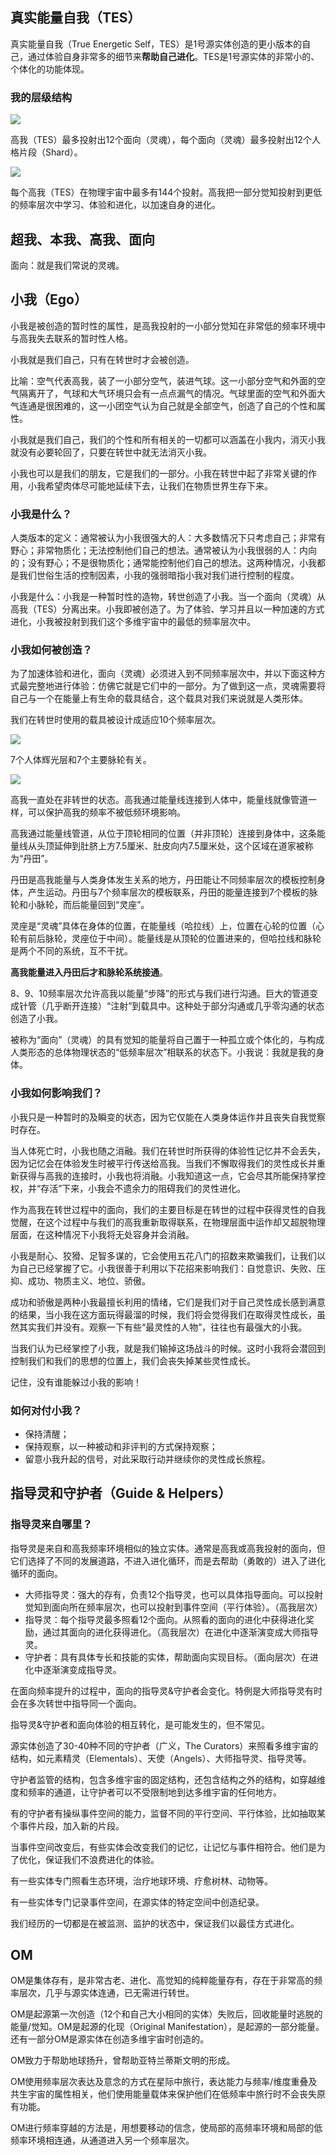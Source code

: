 ## 真实能量自我（TES）

真实能量自我（True Energetic Self，TES）是1号源实体创造的更小版本的自己，通过体验自身非常多的细节来**帮助自己进化**。TES是1号源实体的非常小的、个体化的功能体现。



### 我的层级结构

![](img/s2-299.png)

高我（TES）最多投射出12个面向（灵魂），每个面向（灵魂）最多投射出12个人格片段（Shard）。

![](img/s2-300.png)

每个高我（TES）在物理宇宙中最多有144个投射。高我把一部分觉知投射到更低的频率层次中学习、体验和进化，以加速自身的进化。

## 超我、本我、高我、面向

面向：就是我们常说的灵魂。

## 小我（Ego）

小我是被创造的暂时性的属性，是高我投射的一小部分觉知在非常低的频率环境中与高我失去联系的暂时性人格。

小我就是我们自己，只有在转世时才会被创造。

比喻：空气代表高我，装了一小部分空气，装进气球。这一小部分空气和外面的空气隔离开了，气球和大气环境只会有一点点漏气的情况。气球里面的空气和外面大气连通是很困难的，这一小团空气认为自己就是全部空气，创造了自己的个性和属性。

小我就是我们自己，我们的个性和所有相关的一切都可以涵盖在小我内，消灭小我就没有必要轮回了，只要在转世中就无法消灭小我。

小我也可以是我们的朋友，它是我们的一部分。小我在转世中起了非常关键的作用，小我希望肉体尽可能地延续下去，让我们在物质世界生存下来。

### 小我是什么？

人类版本的定义：通常被认为小我很强大的人：大多数情况下只考虑自己；非常有野心；非常物质化；无法控制他们自己的想法。通常被认为小我很弱的人：内向的；没有野心；不是很物质化；通常能控制他们自己的想法。这两种情况，小我都是我们世俗生活的控制因素，小我的强弱暗指小我对我们进行控制的程度。

小我是什么：小我是一种暂时性的造物，转世创造了小我。当一个面向（灵魂）从高我（TES）分离出来。小我即被创造了。为了体验、学习并且以一种加速的方式进化，小我被投射到我们这个多维宇宙中的最低的频率层次中。

### 小我如何被创造？

为了加速体验和进化，面向（灵魂）必须进入到不同频率层次中，并以下面这种方式最完整地进行体验：仿佛它就是它们中的一部分。为了做到这一点，灵魂需要将自己与一个在能量上有生命的载具结合，这个载具对我们来说就是人类形体。

我们在转世时使用的载具被设计成适应10个频率层次。

![](img/s2-297.png)

7个人体辉光层和7个主要脉轮有关。

![](img/s2-298.png)

高我一直处在非转世的状态。高我通过能量线连接到人体中，能量线就像管道一样，可以保护高我的频率不被低频环境影响。

高我通过能量线管道，从位于顶轮相同的位置（并非顶轮）连接到身体中，这条能量线从头顶延伸到肚脐上方7.5厘米、肚皮向内7.5厘米处，这个区域在道家被称为“丹田”。

丹田是高我能量与人类身体发生关系的地方，丹田能让不同频率层次的模板控制身体，产生运动。丹田与7个频率层次的模板联系，丹田的能量连接到7个模板的脉轮和小脉轮，而后能量回到“灵座”。

灵座是“灵魂”具体在身体的位置，在能量线（哈拉线）上，位置在心轮的位置（心轮有前后脉轮，灵座位于中间）。能量线是从顶轮的位置进来的，但哈拉线和脉轮是两个不同的系统，互不干扰。

**高我能量进入丹田后才和脉轮系统接通**。

8、9、10频率层次允许高我以能量“步降”的形式与我们进行沟通。巨大的管道变成针管（几乎断开连接）“注射”到载具中。这种处于部分沟通或几乎零沟通的状态创造了小我。

被称为“面向”（灵魂）的具有觉知的能量将自己置于一种孤立或个体化的，与构成人类形态的总体物理状态的“低频率层次”相联系的状态下。小我说：我就是我的身体。

### 小我如何影响我们？

小我只是一种暂时的及瞬变的状态，因为它仅能在人类身体运作并且丧失自我觉察时存在。

当人体死亡时，小我也随之消融。我们在转世时所获得的体验性记忆并不会丢失，因为记忆会在体验发生时被平行传送给高我。当我们不懈取得我们的灵性成长并重新获得与高我的连接时，小我也将消融。小我知道这一点，它会尽其所能保持掌控权，并“存活”下来，小我会不遗余力的阻碍我们的灵性进化。

作为高我在转世过程中的面向，我们的主要目标是在转世的过程中获得灵性的自我觉醒，在这个过程中与我们的高我重新取得联系，在物理层面中运作却又超脱物理层面，在这种情况下小我将无处容身并会消融。

小我是耐心、狡猾、足智多谋的，它会使用五花八门的招数来欺骗我们，让我们以为自己已经掌握了它。小我很善于利用以下花招来影响我们：自觉意识、失败、压抑、成功、物质主义、地位、骄傲。

成功和骄傲是两种小我最擅长利用的情绪，它们是我们对于自己灵性成长感到满意的结果，当小我在这方面玩得最溜的时候，我们将会觉得我们在取得灵性成长，虽然其实我们并没有。观察一下有些“最灵性的人物”，往往也有最强大的小我。

当我们认为已经掌控了小我，就是我们输掉这场战斗的时候。这时小我将会潜回到控制我们和我们的思想的位置上，我们会丧失掉某些灵性成长。

记住，没有谁能躲过小我的影响！

### 如何对付小我？

- 保持清醒；
- 保持观察，以一种被动和非评判的方式保持观察；
- 留意小我升起的信号，对此采取行动并继续你的灵性成长旅程。



## 指导灵和守护者（Guide & Helpers）

### 指导灵来自哪里？

指导灵是来自和高我频率环境相似的独立实体。通常是高我或高我投射的面向，但它们选择了不同的发展道路，不进入进化循环，而是去帮助（勇敢的）进入了进化循环的面向。

- 大师指导灵：强大的存有，负责12个指导灵，也可以具体指导面向。可以投射觉知到面向所在频率层次，也可以投射到事件空间（平行体验）。（高我层次）
- 指导灵：每个指导灵最多照看12个面向。从照看的面向的进化中获得进化奖励，通过其面向的进化获得进化。（高我层次）在进化中逐渐演变成大师指导灵。
- 守护者：具有具体专长和技能的实体，帮助面向实现目标。（面向层次）在进化中逐渐演变成指导灵。

在面向频率提升的过程中，面向的指导灵&守护者会变化。特例是大师指导灵有时会在多次转世中指导同一个面向。

指导灵&守护者和面向体验的相互转化，是可能发生的，但不常见。


源实体创造了30-40种不同的守护者（广义，The Curators）来照看多维宇宙的结构，如元素精灵（Elementals）、天使（Angels）、大师指导灵、指导灵等。

守护者监管的结构，包含多维宇宙的固定结构，还包含结构之外的结构，如穿越维度和频率的通道，让守护者可以不受限制地到达多维宇宙的任何地方。

有的守护者有操纵事件空间的能力，监督不同的平行空间、平行体验，比如抽取某个事件片段，加入新的片段。

当事件空间改变后，有些实体会改变我们的记忆，让记忆与事件相符合。他们是为了优化，保证我们不浪费进化的体验。

有一些实体专门照看生态环境，治疗地球环境、疗愈树林、动物等。

有一些实体专门记录事件空间，在源实体的特定空间中创造纪录。

我们经历的一切都是在被监测、监护的状态中，保证我们以最佳方式进化。









## OM

OM是集体存有，是非常古老、进化、高觉知的纯粹能量存有，存在于非常高的频率层次，几乎与源实体连通，已无需进行转世。

OM是起源第一次创造（12个和自己大小相同的实体）失败后，回收能量时逃脱的能量/觉知。OM是起源的化现（Original Manifestation），是起源的一部分能量。还有一部分OM是源实体在创造多维宇宙时创造的。

OM致力于帮助地球扬升，曾帮助亚特兰蒂斯文明的形成。

OM使用频率层次表达及意念的方式在星际中旅行，表达能力与频率/维度重叠及共生宇宙的属性相关，他们使用能量载体来保护他们在低频率中旅行时不会丧失原有功能。

OM进行频率穿越的方法是，用想要移动的信念，使局部的高频率环境和局部的低频率环境相连通，从通道进入另一个频率层次。